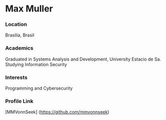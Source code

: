 # Max Muller 

### Location

Brasília, Brasil

### Academics

Graduated in Systems Analysis and Development, University Estacio de Sa.
Studying Information Security

### Interests

Programming and Cybersecurity

### Profile Link

[MMVonnSeek] (https://github.com/mmvonnseek)